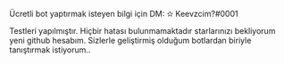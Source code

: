Ücretli bot yaptırmak isteyen bilgi için DM: ✫ Keevzcim?#0001

Testleri yapılmıştır. Hiçbir hatası bulunmamaktadır starlarınızı bekliyorum yeni github hesabım. Sizlerle geliştirmiş olduğum botlardan biriyle tanıştırmak istiyorum..
